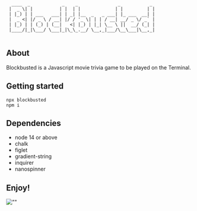 
```
  ____  _            _    _               _           _ 
 |  _ \| |          | |  | |             | |         | |
 | |_) | | ___   ___| | _| |__  _   _ ___| |_ ___  __| |
 |  _ <| |/ _ \ / __| |/ / '_ \| | | / __| __/ _ \/ _` |
 | |_) | | (_) | (__|   <| |_) | |_| \__ \ ||  __/ (_| |
 |____/|_|\___/ \___|_|\_\_.__/ \__,_|___/\__\___|\__,_|
                                                        
```


## About

Blockbusted is a Javascript movie trivia game to be played on the Terminal.

## Getting started

```
npx blockbusted
npm i
```
## Dependencies

- node 14 or above
- chalk
- figlet
- gradient-string
- inquirer
- nanospinner

## Enjoy!

![""](https://i.giphy.com/media/3o6EhLLR11yImdvcA0/giphy.webp)
